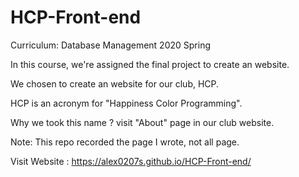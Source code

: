 # HCP-Front-end
Curriculum: Database Management 2020 Spring </br>

In this course, we're assigned the final project to create an website.</br>

We chosen to create an website for our club, HCP.</br>

HCP is an acronym for "Happiness Color Programming".</br>

Why we took this name ? visit "About" page in our club website.</br>

Note: This repo recorded the page I wrote, not all page.

Visit Website : https://alex0207s.github.io/HCP-Front-end/

